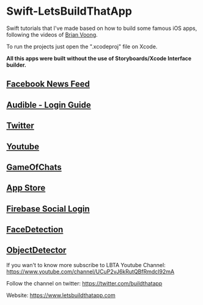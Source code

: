 # Swift-LetsBuildThatApp

Swift tutorials that I've made based on how to build some famous iOS apps, following the videos of [Brian Voong](https://github.com/bhlvoong).

To run the projects just open the ".xcodeproj" file on Xcode.

<b> All this apps were built without the use of Storyboards/Xcode Interface builder. </b>

## [Facebook News Feed](https://www.youtube.com/watch?v=NJxb7EKXF3U&list=PL0dzCUj1L5JHDWIO3x4wePhD8G4d1Fa6N)
## [Audible - Login Guide](https://www.youtube.com/watch?v=kecV6xPTTr8&list=PL0dzCUj1L5JHfozquTVhV4HRy-1A_aXlv)
## [Twitter](https://www.youtube.com/watch?v=2fcf9yFe944&list=PL0dzCUj1L5JE1wErjzEyVqlvx92VN3DL5)
## [Youtube](https://www.youtube.com/watch?v=3Xv1mJvwXok&list=PL0dzCUj1L5JGKdVUtA5xds1zcyzsz7HLj)
## [GameOfChats](https://www.youtube.com/playlist?list=PL0dzCUj1L5JEfHqwjBV0XFb9qx9cGXwkq)
## [App Store](https://www.youtube.com/watch?v=Ko9oNhlTwH0&list=PL0dzCUj1L5JEXct3-OV6itP7Kz3tRDmma)
## [Firebase Social Login](https://www.youtube.com/watch?v=iSszeW1aH6I&list=PL0dzCUj1L5JGwSBwZIDlalK1bJph6xNi9)
## [FaceDetection](https://www.youtube.com/watch?v=d0U5j89M6aI&index=8&list=PL0dzCUj1L5JFT47RJPN_9P9TXFyLBicJr)
## [ObjectDetector](https://www.youtube.com/watch?v=p6GA8ODlnX0&list=PL0dzCUj1L5JFT47RJPN_9P9TXFyLBicJr&index=10)

If you wan't to know more subscribe to LBTA Youtube Channel: https://www.youtube.com/channel/UCuP2vJ6kRutQBfRmdcI92mA

Follow the channel on twitter: https://twitter.com/buildthatapp

Website: https://www.letsbuildthatapp.com

